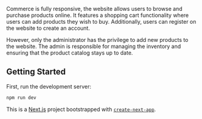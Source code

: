 
Commerce is fully responsive, the website allows users to browse and purchase products online. It features a shopping cart functionality where users can add products they wish to buy. Additionally, users can register on the website to create an account.

However, only the administrator has the privilege to add new products to the website. The admin is responsible for managing the inventory and ensuring that the product catalog stays up to date.

## Getting Started

First, run the development server:

```bash
npm run dev

```
This is a [Next.js](https://nextjs.org/) project bootstrapped with [`create-next-app`](https://github.com/vercel/next.js/tree/canary/packages/create-next-app).

